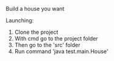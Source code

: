 Build a house you want

Launching:
1. Clone the project
2. With cmd go to the project folder
3. Then go to the 'src' folder
4. Run command 'java test.main.House'